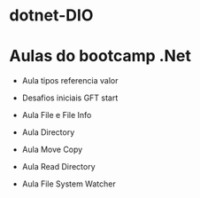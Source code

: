 # dotnet-DIO

# Aulas do bootcamp .Net 
- Aula tipos referencia valor

- Desafios iniciais GFT start

- Aula File e File Info

- Aula Directory

- Aula Move Copy

- Aula Read Directory

- Aula File System Watcher
